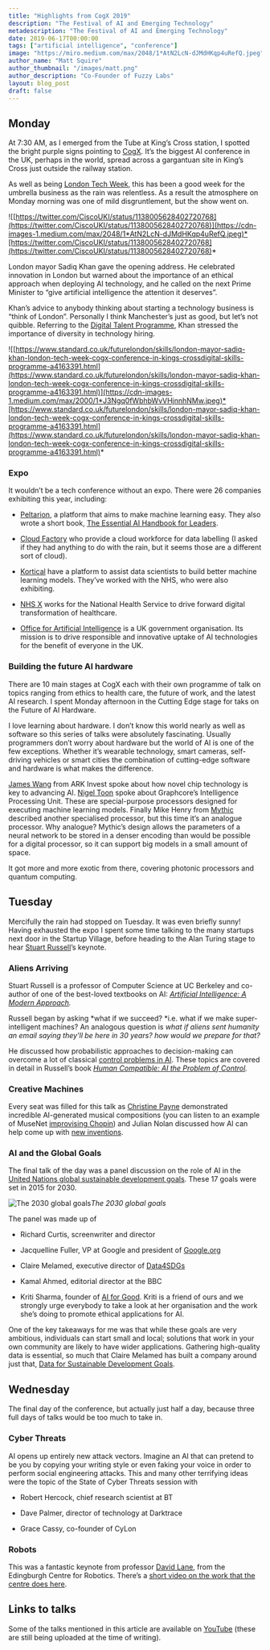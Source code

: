 ```yaml
---
title: "Highlights from CogX 2019"
description: "The Festival of AI and Emerging Technology"
metadescription: "The Festival of AI and Emerging Technology"
date: 2019-06-17T00:00:00
tags: ["artificial intelligence", "conference"]
image: "https://miro.medium.com/max/2048/1*AtN2LcN-dJMdHKqp4uRefQ.jpeg"
author_name: "Matt Squire"
author_thumbnail: "/images/matt.png"
author_description: "Co-Founder of Fuzzy Labs"
layout: blog_post
draft: false
---
```

## Monday

At 7:30 AM, as I emerged from the Tube at King’s Cross station, I spotted the bright purple signs pointing to [CogX](https://cogx.co/). It’s the biggest AI conference in the UK, perhaps in the world, spread across a gargantuan site in King’s Cross just outside the railway station.

As well as being [London Tech Week,](https://londontechweek.com/) this has been a good week for the umbrella business as the rain was relentless. As a result the atmosphere on Monday morning was one of mild disgruntlement, but the show went on.

![[https://twitter.com/CiscoUKI/status/1138005628402720768](https://twitter.com/CiscoUKI/status/1138005628402720768)](https://cdn-images-1.medium.com/max/2048/1*AtN2LcN-dJMdHKqp4uRefQ.jpeg)*[https://twitter.com/CiscoUKI/status/1138005628402720768](https://twitter.com/CiscoUKI/status/1138005628402720768)*

London mayor Sadiq Khan gave the opening address. He celebrated innovation in London but warned about the importance of an ethical approach when deploying AI technology, and he called on the next Prime Minister to “give artificial intelligence the attention it deserves”.

Khan’s advice to anybody thinking about starting a technology business is “think of London”. Personally I think Manchester’s just as good, but let’s not quibble. Referring to the [Digital Talent Programme](https://www.london.gov.uk/what-we-do/skills-and-employment/skills-londoners/digital-talent-programme), Khan stressed the importance of diversity in technology hiring.

![[https://www.standard.co.uk/futurelondon/skills/london-mayor-sadiq-khan-london-tech-week-cogx-conference-in-kings-crossdigital-skills-programme-a4163391.html](https://www.standard.co.uk/futurelondon/skills/london-mayor-sadiq-khan-london-tech-week-cogx-conference-in-kings-crossdigital-skills-programme-a4163391.html)](https://cdn-images-1.medium.com/max/2000/1*J3Ngq0fWbhbWvVHjnnhNMw.jpeg)*[https://www.standard.co.uk/futurelondon/skills/london-mayor-sadiq-khan-london-tech-week-cogx-conference-in-kings-crossdigital-skills-programme-a4163391.html](https://www.standard.co.uk/futurelondon/skills/london-mayor-sadiq-khan-london-tech-week-cogx-conference-in-kings-crossdigital-skills-programme-a4163391.html)*

### Expo

It wouldn’t be a tech conference without an expo. There were 26 companies exhibiting this year, including:

* [Peltarion](https://peltarion.com/), a platform that aims to make machine learning easy. They also wrote a short book, [The Essential AI Handbook for Leaders](https://peltarion.com/article/ai-handbook).

* [Cloud Factory](http://www.cloudfactory.com) who provide a cloud workforce for data labelling (I asked if they had anything to do with the rain, but it seems those are a different sort of cloud).

* [Kortical](http://www.kortical.com) have a platform to assist data scientists to build better machine learning models. They’ve worked with the NHS, who were also exhibiting.

* [NHS X](https://www.nhsx.nhs.uk) works for the National Health Service to drive forward digital transformation of healthcare.

* [Office for Artificial Intelligence](https://www.gov.uk/government/organisations/office-for-artificial-intelligence) is a UK government organisation. Its mission is to drive responsible and innovative uptake of AI technologies for the benefit of everyone in the UK.

### Building the future AI hardware

There are 10 main stages at CogX each with their own programme of talk on topics ranging from ethics to health care, the future of work, and the latest AI research. I spent Monday afternoon in the Cutting Edge stage for taks on the Future of AI Hardware.

I love learning about hardware. I don’t know this world nearly as well as software so this series of talks were absolutely fascinating. Usually programmers don’t worry about hardware but the world of AI is one of the few exceptions. Whether it’s wearable technology, smart cameras, self-driving vehicles or smart cities the combination of cutting-edge software and hardware is what makes the difference.

[James Wang](https://ark-invest.com/research/author/j_wang) from ARK Invest spoke about how novel chip technology is key to advancing AI. [Nigel Toon](https://www.graphcore.ai/nigel-toon) spoke about Graphcore’s Intelligence Processing Unit. These are special-purpose processors designed for executing machine learning models. Finally Mike Henry from [Mythic](https://www.mythic-ai.com) described another specialised processor, but this time it’s an analogue processor. Why analogue? Mythic’s design allows the parameters of a neural network to be stored in a denser encoding than would be possible for a digital processor, so it can support big models in a small amount of space.

It got more and more exotic from there, covering photonic processors and quantum computing.

## Tuesday

Mercifully the rain had stopped on Tuesday. It was even briefly sunny! Having exhausted the expo I spent some time talking to the many startups next door in the Startup Village, before heading to the Alan Turing stage to hear [Stuart Russell](https://people.eecs.berkeley.edu/~russell/)’s keynote.

### Aliens Arriving

Stuart Russell is a professor of Computer Science at UC Berkeley and co-author of one of the best-loved textbooks on AI: *[Artificial Intelligence: A Modern Approach](http://aima.cs.berkeley.edu/).*

Russell began by asking *what if we succeed? *i.e. what if we make super-intelligent machines? An analogous question is *what if aliens sent humanity an email saying they’ll be here in 30 years? how would we prepare for that?*

He discussed how probabilistic approaches to decision-making can overcome a lot of classical [control problems in AI](https://en.wikipedia.org/wiki/AI_control_problem). These topics are covered in detail in Russell’s book *[Human Compatible: AI the Problem of Control](https://www.amazon.co.uk/Human-Compatible-AI-Problem-Control).*

### Creative Machines

Every seat was filled for this talk as [Christine Payne](http://christinemcleavey.com/) demonstrated incredible AI-generated musical compositions (you can listen to an example of MuseNet [improvising Chopin](https://www.youtube.com/watch?v=aEE7vHML2cM)) and Julian Nolan discussed how AI can help come up with [new inventions](https://www.iprova.com/news/artificial-intelligence-used-for-new-inventions-unveiled/).

### AI and the Global Goals

The final talk of the day was a panel discussion on the role of AI in the [United Nations global sustainable development goals](https://www.globalgoals.org/). These 17 goals were set in 2015 for 2030.

![The 2030 global goals](https://cdn-images-1.medium.com/max/4636/1*53irwQxBdAauGTpDU7id8Q.jpeg)*The 2030 global goals*

The panel was made up of

* Richard Curtis, screenwriter and director

* Jacquelline Fuller, VP at Google and president of [Google.org](http://google.org)

* Claire Melamed, executive director of [Data4SDGs](http://www.data4sdgs.org/)

* Kamal Ahmed, editorial director at the BBC

* Kriti Sharma, founder of [AI for Good](https://www.aiforgood.co.uk/). Kriti is a friend of ours and we strongly urge everybody to take a look at her organisation and the work she’s doing to promote ethical applications for AI.

One of the key takeaways for me was that while these goals are very ambitious, individuals can start small and local; solutions that work in your own community are likely to have wider applications. Gathering high-quality data is essential, so much that Claire Melamed has built a company around just that, [Data for Sustainable Development Goals](http://www.data4sdgs.org/).

## Wednesday

The final day of the conference, but actually just half a day, because three full days of talks would be too much to take in.

### Cyber Threats

AI opens up entirely new attack vectors. Imagine an AI that can pretend to be you by copying your writing style or even faking your voice in order to perform social engineering attacks. This and many other terrifying ideas were the topic of the State of Cyber Threats session with

* Robert Hercock, chief research scientist at BT

* Dave Palmer, director of technology at Darktrace

* Grace Cassy, co-founder of CyLon

### Robots

This was a fantastic keynote from professor [David Lane](https://www.edinburgh-robotics.org/academics/david-lane), from the Edingburgh Centre for Robotics. There’s a [short video on the work that the centre does here](https://www.youtube.com/watch?v=egZJNGcs0A4).

## Links to talks

Some of the talks mentioned in this article are available on [YouTube](https://www.youtube.com/channel/UCvL4EwcLAGbAvCvwKOzDEpw) (these are still being uploaded at the time of writing).
